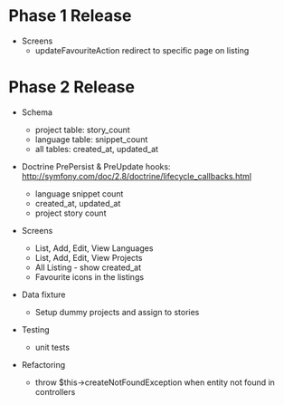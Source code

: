 
Phase 1 Release
===
- Screens
    - updateFavouriteAction redirect to specific page on listing 

Phase 2 Release
===
- Schema 
    - project table: story_count  
    - language table: snippet_count 
    - all tables: created_at, updated_at

- Doctrine PrePersist & PreUpdate hooks: http://symfony.com/doc/2.8/doctrine/lifecycle_callbacks.html
    - language snippet count    
    - created_at, updated_at    
    - project story count 

- Screens
    - List, Add, Edit, View Languages 
    - List, Add, Edit, View Projects
    - All Listing - show created_at 
    - Favourite icons in the listings

- Data fixture
    - Setup dummy projects and assign to stories

- Testing
    - unit tests

- Refactoring
    - throw $this->createNotFoundException when entity not found in controllers